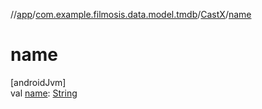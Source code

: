 //[app](../../../index.md)/[com.example.filmosis.data.model.tmdb](../index.md)/[CastX](index.md)/[name](name.md)

# name

[androidJvm]\
val [name](name.md): [String](https://kotlinlang.org/api/latest/jvm/stdlib/kotlin/-string/index.html)

